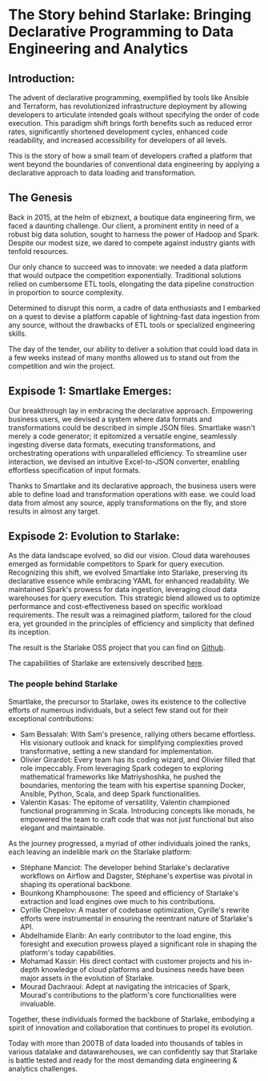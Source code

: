 # The Story behind Starlake:  Bringing Declarative Programming to Data Engineering and Analytics 

## Introduction:
The advent of declarative programming, 
exemplified by tools like Ansible and Terraform, 
has revolutionized infrastructure deployment by allowing developers 
to articulate intended goals without specifying the order of code execution. 
This paradigm shift brings forth benefits such as reduced error rates, 
significantly shortened development cycles, enhanced code readability, and increased accessibility for developers of all levels.

This is the story of how a small team of developers crafted a platform 
that went beyond the boundaries of conventional data engineering 
by applying a declarative approach to data loading and transformation.



## The Genesis

Back in 2015, at the helm of ebiznext, a boutique data engineering firm, we faced a daunting challenge. 
Our client, a prominent entity in need of a robust big data solution, sought to harness the power of Hadoop and Spark. 
Despite our modest size, we dared to compete against industry giants with tenfold resources.

Our only chance to succeed was to innovate: we needed a data platform that would outpace the competition exponentially. 
Traditional solutions relied on cumbersome ETL tools, elongating the data pipeline construction in proportion to source complexity.

Determined to disrupt this norm, a cadre of data enthusiasts and I 
embarked on a quest to devise a platform capable of lightning-fast data ingestion from any source, 
without the drawbacks of ETL tools or specialized engineering skills.


The day of the tender, 
our ability to deliver a solution that could load data in a few weeks instead of many months 
allowed us to stand out from the competition and win the project.

## Expisode 1: Smartlake Emerges:

Our breakthrough lay in embracing the declarative approach. 
Empowering business users, we devised a system where data formats and transformations could be described in simple JSON files. 
Smartlake wasn't merely a code generator;  it epitomized a versatile engine, seamlessly ingesting diverse data formats, executing transformations, and orchestrating operations with unparalleled efficiency.
To streamline user interaction, we devised an intuitive Excel-to-JSON converter, enabling effortless specification of input formats. 

Thanks to Smartlake and its declarative approach, the business users were able to define load and transformation operations with ease.
we could load data from almost any source, apply transformations on the fly, and store results in almost any target. 


## Expisode 2: Evolution to Starlake:
As the data landscape evolved, so did our vision. 
Cloud data warehouses emerged as formidable competitors to Spark for query execution. 
Recognizing this shift, we evolved Smartlake into Starlake, preserving its declarative essence while embracing YAML for enhanced readability.
We maintained Spark's prowess for data ingestion, 
leveraging cloud data warehouses for query execution. 
This strategic blend allowed us to optimize performance and cost-effectiveness based on specific workload requirements. 
The result was a reimagined platform, tailored for the cloud era, 
yet grounded in the principles of efficiency and simplicity that defined its inception.

The result is the Starlake OSS project that you can find on [Github](https://github.com/starlake-ai/starlake).

The capabilities of Starlake are extensively described [here](https://starlake-ai.github.io/starlake/docs/next/intro).

### The people behind Starlake
Smartlake, the precursor to Starlake, 
owes its existence to the collective efforts of numerous individuals, 
but a select few stand out for their exceptional contributions:

- Sam Bessalah: With Sam's presence, rallying others became effortless. His visionary outlook and knack for simplifying complexities proved transformative, setting a new standard for implementation.
- Olivier Girardot: Every team has its coding wizard, and Olivier filled that role impeccably. From leveraging Spark codegen to exploring mathematical frameworks like Matriyshoshka, he pushed the boundaries, mentoring the team with his expertise spanning Docker, Ansible, Python, Scala, and deep Spark functionalities.
- Valentin Kasas: The epitome of versatility, Valentin championed functional programming in Scala. Introducing concepts like monads, he empowered the team to craft code that was not just functional but also elegant and maintainable.

As the journey progressed, a myriad of other individuals joined the ranks, each leaving an indelible mark on the Starlake platform:

- Stéphane Manciot: The developer behind Starlake's declarative workflows on Airflow and Dagster, Stéphane's expertise was pivotal in shaping its operational backbone.
- Bounkong Khamphousone: The speed and efficiency of Starlake's extraction and load engines owe much to his contributions.
- Cyrille Chepelov: A master of codebase optimization, Cyrille's rewrite efforts were instrumental in ensuring the reentrant nature of Starlake's API.
- Abdelhamide Elarib: An early contributor to the load engine, this foresight and execution prowess played a significant role in shaping the platform's today capabilities.
- Mohamad Kassir: His direct contact with customer projects and his in-depth knowledge of cloud platforms and business needs have been major assets in the evolution of Starlake.
- Mourad Dachraoui: Adept at navigating the intricacies of Spark, Mourad's contributions to the platform's core functionalities were invaluable.

Together, these individuals formed the backbone of Starlake, embodying a spirit of innovation and collaboration that continues to propel its evolution.

Today with more than 200TB of data loaded into thousands of tables in various datalake and datawarehouses, we can confidently say that Starlake is battle tested and ready for the most demanding data engineering & analytics challenges.







